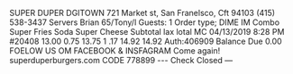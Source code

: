 SUPER DUPER DGITOWN 721 Market st, San Franelsco, Cft 94103 (415) 538-3437 Servers Brian 65/Tony/l Guests: 1 Order type; DIME IM Combo Super Fries Soda Super Cheese Subtotal lax lotal MC 04/13/2019 8:28 PM #20408 13.00 0.75 13.75 1 .17 14.92 14.92 Auth:406909 Balance Due 0.00 FOELOW US OM FACEBOOK & INSFAGRAM Come again! superduperburgers.com CODE 778899 --- Check Closed —